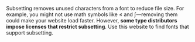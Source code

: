 Subsetting removes unused characters from a font to reduce file size. For example, you might not use math symbols like ≤ and ∫—removing them could make your website load faster. However, **some type distributors impose licenses that restrict subsetting**. Use this website to find fonts that support subsetting.
